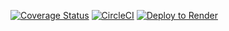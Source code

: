 [![Coverage Status](https://coveralls.io/repos/github/dean-daryl/Node/badge.png?branch=samplebranch101)](https://coveralls.io/github/dean-daryl/Node?branch=samplebranch101)
[![CircleCI](https://circleci.com/gh/circleci/circleci-docs.svg?style=svg)](https://circleci.com/gh/circleci/circleci-docs)
[![Deploy to Render](https://render.com/images/deploy-to-render-button.svg)](https://render.com/deploy)